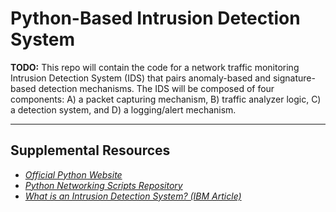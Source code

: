 # Python-Based Intrusion Detection System
  
**TODO:** This repo will contain the code for a network traffic monitoring Intrusion Detection System (IDS) that pairs anomaly-based and signature-based detection mechanisms. The IDS will be composed of four components: A) a packet capturing mechanism, B) traffic analyzer logic, C) a detection system, and D) a logging/alert mechanism.
  
<hr />  

## Supplemental Resources
  
* *[Official Python Website](https://www.python.org)*  
* *[Python Networking Scripts Repository](https://github.com/chaseofthejungle/python-networking-scripts)*  
* *[What is an Intrusion Detection System? (IBM Article)](https://www.ibm.com/think/topics/intrusion-detection-system)*
